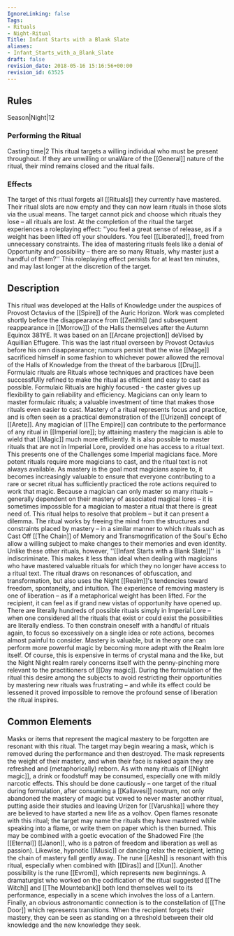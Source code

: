 ```yaml
---
IgnoreLinking: false
Tags:
- Rituals
- Night-Ritual
Title: Infant Starts with a Blank Slate
aliases:
- Infant_Starts_with_a_Blank_Slate
draft: false
revision_date: 2018-05-16 15:16:56+00:00
revision_id: 63525
---
```


## Rules
Season|Night|12
### Performing the Ritual
Casting time|2 This ritual targets a willing individual who must be present throughout. If they are unwilling or unaWare of the [[General]] nature of the ritual, their mind remains closed and the ritual fails.
### Effects
The target of this ritual forgets all [[Rituals]] they currently have mastered. Their ritual slots are now empty and they can now learn rituals in those slots via the usual means. The target cannot pick and choose which rituals they lose – all rituals are lost. 
At the completion of the ritual the target experiences a roleplaying effect: ''you feel a great sense of release, as if a weight has been lifted off your shoulders. You feel [[Liberated]], freed from unnecessary constraints. The idea of mastering rituals feels like a denial of Opportunity and possibility – there are so many Rituals, why master just a handful of them?'' 
This roleplaying effect persists for at least ten minutes, and may last longer at the discretion of the target.
## Description
This ritual was developed at the Halls of Knowledge under the auspices of Provost Octavius of the [[Spire]] of the Auric Horizon. Work was completed shortly before the disappearance from [[Zenith]] (and subsequent reappearance in [[Morrow]]) of the Halls themselves after the Autumn Equinox 381YE. It was based on an [[Arcane projection]] deVised by Aquillian Effugere. This was the last ritual overseen by Provost Octavius before his own disappearance; rumours persist that the wise [[Mage]] sacrificed himself in some fashion to whichever power allowed the removal of the Halls of Knowledge from the threat of the barbarous [[Druj]]. 
Formulaic rituals are Rituals whose techniques and practices have been successfUlly refined to make the ritual as efficient and easy to cast as possible. Formulaic Rituals are highly focused - the caster gives up flexibility to gain reliability and efficiency. Magicians can only learn to master formulaic rituals; a valuable investment of time that makes those rituals even easier to cast. 
Mastery of a ritual represents focus and practice, and is often seen as a practical demonstration of the [[Urizen]] concept of [[Arete]]. Any magician of [[The Empire]] can contribute to the performance of any ritual in [[Imperial lore]]; by attaining mastery the magician is able to wield that [[Magic]] much more efficiently. It is also possible to master rituals that are not in Imperial Lore, provided one has access to a ritual text. This presents one of the Challenges some Imperial magicians face.
More potent rituals require more magicians to cast, and the ritual text is not always available. As mastery is the goal most magicians aspire to, it becomes increasingly valuable to ensure that everyone contributing to a rare or secret ritual has sufficiently practiced the rote actions required to work that magic. Because a magician can only master so many rituals – generally dependent on their mastery of associated magical lores – it is sometimes impossible for a magician to master a ritual that there is great need of.
This ritual helps to resolve that problem – but it can present a dilemma. The ritual works by freeing the mind from the structures and constraints placed by mastery – in a similar manner to which rituals such as Cast Off [[The Chain]] of Memory and Transmogrification of the Soul's Echo allow a willing subject to make changes to their memories and even identity. Unlike these other rituals, however, ''[[Infant Starts with a Blank Slate]]'' is indiscriminate. This makes it less than ideal when dealing with magicians who have mastered valuable rituals for which they no longer have access to a ritual text.
The ritual draws on resonances of obfuscation, and transformation, but also uses the Night [[Realm]]'s tendencies toward  freedom, spontaneity, and intuition. The experience of removing mastery is one of liberation – as if a metaphorical weight has been lifted. For the recipient, it can feel as if grand new vistas of opportunity have opened up. There are literally hundreds of possible rituals simply in Imperial Lore – when one considered all the rituals that exist or could exist the possibilities are literally endless.
To then constrain oneself with a handful of rituals again, to focus so excessively on a single idea or rote actions, becomes almost painful to consider. Mastery is valuable, but in theory one can perform more powerful magic by becoming more adept with the Realm lore itself. Of course, this is expensive in terms of crystal mana and the like, but the Night Night realm rarely concerns itself with the penny-pinching more relevant to the practitioners of [[Day magic]].
During the formulation of the ritual this desire among the subjects to avoid restricting their opportunities by mastering new rituals was frustrating – and while its effect could be lessened it proved impossible to remove the profound sense of liberation the ritual inspires.
## Common Elements
Masks or items that represent the magical mastery to be forgotten are resonant with this ritual. The target may begin wearing a mask, which is removed during the performance and then destroyed. The mask represents the weight of their mastery, and when their face is naked again they are refreshed and (metaphorically) reborn.
As with many rituals of [[Night magic]], a drink or foodstuff may be consumed, especially one with mildly narcotic effects. This should be done cautiously – one target of the ritual during formulation, after consuming a [[Kallavesi]] nostrum, not only abandoned the mastery of magic but vowed to never master another ritual, putting aside their studies and leaving Urizen for [[Varushka]] where they are believed to have started a new life as a volhov.
Open flames resonate with this ritual; the target may name the rituals they have mastered while speaking into a flame, or write them on paper which is then burned. This may be combined with a goetic evocation of the Shadowed Fire (the [[Eternal]] [[Janon]], who is a patron of freedom and liberation as well as passion). Likewise, hypnotic [[Music]] or dancing relax the recipient, letting the chain of mastery fall gently away.
The rune [[Aesh]] is resonant with this ritual, especially when combined with [[Diras]] and [[Xun]]. Another possibility is the rune [[Evrom]], which represents new beginnings. A dramaturgist who worked on the codification of the ritual suggested [[The Witch]] and [[The Mountebank]] both lend themselves well to its performance, especially in a scene which involves the loss of a Lantern. 
Finally, an obvious astronomantic connection is to the constellation of [[The Door]] which represents transitions. When the recipient forgets their mastery, they can be seen as standing on a threshold between their old knowledge and the new knowledge they seek.